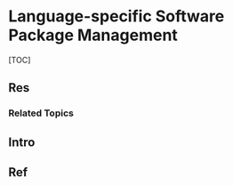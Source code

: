 # Language-specific Software Package Management

[TOC]



## Res
### Related Topics



## Intro



## Ref
